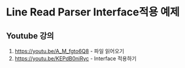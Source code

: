 # Line Read Parser Interface적용 예제

## Youtube 강의


1. https://youtu.be/A_M_fgto6Q8 - 파일 읽어오기
2. https://youtu.be/KEPdB0niRyc - Interface 적용하기
